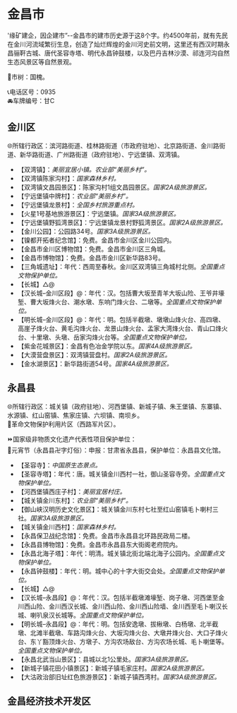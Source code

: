 # 金昌市  
'缘矿建企，因企建市”--金昌市的建市历史源于这8个字。约4500年前，就有先民在金川河流域繁衍生息，创造了灿烂辉煌的金川河史前文明，这里还有西汉时期永昌骊靬古城、唐代圣容寺塔、明代永昌钟鼓楼，以及巴丹吉林沙漠、祁连河沟自然生态风景区等自然景观。  
  
🌳市树：国槐。  

📞电话区号：0935  
🚘车牌编号：甘C  

## 金川区  
🌐所辖行政区：滨河路街道、桂林路街道（市政府驻地）、北京路街道、金川路街道、新华路街道、广州路街道（政府驻地）、宁远堡镇、双湾镇。  

* 【双湾镇】：*美丽宜居小镇。农业部“美丽乡村”。*  
* 【双湾镇陈家沟村】：*国家森林乡村。*  
* 【双湾镇文昌园景区】：陈家沟村1组文昌园景区。*国家2A级旅游景区。*  
* 【宁远堡镇中牌村】：*农业部“美丽乡村”。*  
* 【宁远堡镇龙景村】：*全国乡村旅游重点村。*  
* 【火星1号基地旅游景区】：宁远堡镇。*国家3A级旅游景区。*  
* 【宁远堡镇野狐湾景区】：宁远堡镇龙景村野狐湾景区。*国家2A级旅游景区。*  
* 【金川公园】：公园路34号。*国家3A级旅游景区。*  
* 【镍都开拓者纪念馆】：免费。金昌市金川区金川公园内。  
* 【金昌市金川区博物馆】：免费。金昌市金川区三角城。  
* 【金昌市博物馆】：免费。金昌市金川区新华路83号。  
* 【三角城遗址】：年代：西周至春秋。金川区双湾镇三角城村北侧。*全国重点文物保护单位。*  
* 【长城】△@  
* 【汉长城–金川区段】@：年代：汉。包括曹大坂至青羊大坂山险、王爷井壕堑、曹大坂烽火台、潮水墩、东响门烽火台、二墩等。*全国重点文物保护单位。*  
* 【明长城–金川区段】@：年代：明。包括半截墩、墩墩山烽火台、高四墩、高崖子烽火台、黄毛沟烽火台、龙景山烽火台、孟家大湾烽火台、青山口烽火台、十里墩、头墩、岳家沟烽火台等。*全国重点文物保护单位。*  
* 【紫金花城景区】：金昌有色冶金学院以东。*国家4A级旅游景区。*  
* 【大漠营盘景区】：双湾镇营盘村。*国家2A级旅游景区。*  
* 【金水湖景区】：新华路街道54号。*国家4A级旅游景区。*  

## 永昌县  
🌐所辖行政区：城关镇（政府驻地）、河西堡镇、新城子镇、朱王堡镇、东寨镇、水源镇、红山窑镇、焦家庄镇、六坝镇、南坝乡。  
🚩革命文物保护利用片区（西路军片区）。  

⏩国家级非物质文化遗产代表性项目保护单位：  
🔸元宵节（永昌县卍字灯俗）：申报：甘肃省永昌县，保护单位：永昌县文化馆。  

* 【圣容寺】：*中国原生态景点。*  
* 【圣容寺塔】：年代：唐。城关镇金川西村一社，御山圣容寺旁。*全国重点文物保护单位。*  
* 【河西堡镇西庄子村】：*美丽宜居村庄。*  
* 【城关镇金川东村】：*农业部“美丽乡村”。*  
* 【御山峡汉明历史文化景区】：城关镇金川东村七社至红山窑镇毛卜喇村三社。*国家3A级旅游景区。*  
* 【城关镇金川西村】：*国家森林乡村。*  
* 【永昌保卫战纪念馆】：免费。金昌市永昌县北环路民政局二楼。  
* 【永昌县博物馆】：免费。金昌市永昌县东大街阁老府院内。  
* 【永昌北海子塔】：年代：明清。城关镇北街北端北海子公园内。*全国重点文物保护单位。*  
* 【永昌钟鼓楼】：年代：明。城中心的十字大街交会处。*全国重点文物保护单位。*  
* 【长城】△@  
* 【汉长城–永昌段】@：年代：汉。包括半截墩滩壕堑、岗子墩、河西堡至金川西山险、金川西汉长城、金川西山险、金川西山险墙、金川西至毛卜喇汉长城、喇叭泉汉长城等。*全国重点文物保护单位。*  
* 【明长城–永昌段】@：年代：明。包括安逸墩、拔楸墩、白杨墩、北半截墩、北滩半截墩、车路沟烽火台、大坂沟烽火台、大墩井烽火台、大口子烽火台、东丫豁顶烽火台、方墩子、方沟农场敌台、方沟农场长城、毛卜喇堡等。*全国重点文物保护单位。*  
* 【永昌北武当山景区】：县城以北1公里处。*国家3A级旅游景区。*  
* 【新城子镇花田小镇景区】：新城子镇毛家庄村。*国家2A级旅游景区。*  
* 【大沽政治部旧址红色旅游景区】：新城子镇西湾村。*国家3A级旅游景区。*  

## 金昌经济技术开发区  
